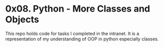 # 0x08. Python - More Classes and Objects

This repo holds code for tasks I completed in the intranet. It is a representation of my understanding of OOP in python especially classes.
